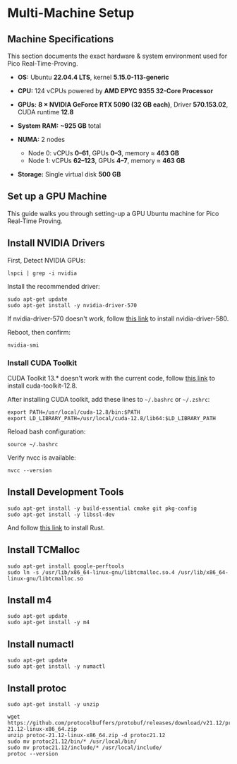 # Multi-Machine Setup

## Machine Specifications

This section documents the exact hardware & system environment used for Pico Real-Time-Proving.

* **OS:** Ubuntu **22.04.4 LTS**, kernel **5.15.0-113-generic**
* **CPU:** 124 vCPUs powered by **AMD EPYC 9355 32-Core Processor**
* **GPUs:** **8 × NVIDIA GeForce RTX 5090 (32 GB each)**, Driver **570.153.02**, CUDA runtime **12.8**
* **System RAM:** **~925 GB** total
* **NUMA:** 2 nodes

  * Node 0: vCPUs **0–61**, GPUs **0–3**, memory ≈ **463 GB**
  * Node 1: vCPUs **62–123**, GPUs **4–7**, memory ≈ **463 GB**
* **Storage:** Single virtual disk **500 GB**

## Set up a GPU Machine

This guide walks you through setting-up a GPU Ubuntu machine for Pico Real-Time Proving.

## Install NVIDIA Drivers

First, Detect NVIDIA GPUs:
```
lspci | grep -i nvidia
```

Install the recommended driver:
```
sudo apt-get update
sudo apt-get install -y nvidia-driver-570
```

If nvidia-driver-570 doesn't work, follow [this link](https://developer.nvidia.com/datacenter-driver-downloads?target_os=Linux&target_arch=x86_64&Distribution=Ubuntu&target_version=22.04&target_type=deb_local) to install nvidia-driver-580.

Reboot, then confirm:
```
nvidia-smi
```

### Install CUDA Toolkit

CUDA Toolkit 13.* doesn't work with the current code, follow [this link](https://developer.nvidia.com/cuda-12-8-0-download-archive?target_os=Linux&target_arch=x86_64&Distribution=Ubuntu&target_version=22.04&target_type=deb_local) to install cuda-toolkit-12.8.

After installing CUDA toolkit, add these lines to `~/.bashrc` or `~/.zshrc`:
```
export PATH=/usr/local/cuda-12.8/bin:$PATH
export LD_LIBRARY_PATH=/usr/local/cuda-12.8/lib64:$LD_LIBRARY_PATH
```

Reload bash configuration:
```
source ~/.bashrc
```

Verify nvcc is available:
```
nvcc --version
```

## Install Development Tools

```
sudo apt-get install -y build-essential cmake git pkg-config
sudo apt-get install -y libssl-dev
```

And follow [this link](https://www.rust-lang.org/tools/install) to install Rust.

## Install TCMalloc

```
sudo apt-get install google-perftools
sudo ln -s /usr/lib/x86_64-linux-gnu/libtcmalloc.so.4 /usr/lib/x86_64-linux-gnu/libtcmalloc.so
```

## Install m4
```
sudo apt-get update
sudo apt-get install -y m4
```

## Install numactl
```
sudo apt-get update
sudo apt-get install -y numactl
```

## Install protoc
```
sudo apt-get install -y unzip

wget https://github.com/protocolbuffers/protobuf/releases/download/v21.12/protoc-21.12-linux-x86_64.zip
unzip protoc-21.12-linux-x86_64.zip -d protoc21.12
sudo mv protoc21.12/bin/* /usr/local/bin/
sudo mv protoc21.12/include/* /usr/local/include/
protoc --version
```
